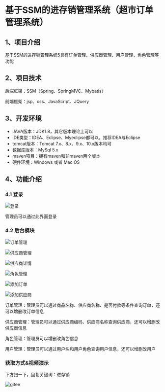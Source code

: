 # 基于SSM的进存销管理系统（超市订单管理系统）

## 1、项目介绍

基于SSM的进存销管理系统5具有订单管理、供应商管理、用户管理、角色管理等功能


## 2、项目技术

后端框架：SSM（Spring、SpringMVC、Mybatis）

前端框架：jsp、css、JavaScript、JQuery

## 3、开发环境

- JAVA版本：JDK1.8，其它版本理论上可以
- IDE类型：IDEA、Eclipse、Myeclipse都可以。推荐IDEA与Eclipse
- tomcat版本：Tomcat 7.x、8.x、9.x、10.x版本均可
- 数据库版本：MySql 5.x
- maven项目：拥有maven和非maven两个版本
- 硬件环境：Windows 或者 Mac OS


## 4、功能介绍

### 4.1 登录

![登录](https://project-images-1256969109.cos.ap-chongqing.myqcloud.com/Typora-Images/202205202102679.jpg)

管理员可以通过此界面登录

### 4.2 后台模块

![订单管理](https://project-images-1256969109.cos.ap-chongqing.myqcloud.com/Typora-Images/%E8%AE%A2%E5%8D%95%E7%AE%A1%E7%90%86.jpg)

![供应商管理](https://project-images-1256969109.cos.ap-chongqing.myqcloud.com/Typora-Images/%E4%BE%9B%E5%BA%94%E5%95%86%E7%AE%A1%E7%90%86.jpg)

![供应商详情](https://project-images-1256969109.cos.ap-chongqing.myqcloud.com/Typora-Images/%E4%BE%9B%E5%BA%94%E5%95%86%E8%AF%A6%E6%83%85.jpg)

![角色管理](https://project-images-1256969109.cos.ap-chongqing.myqcloud.com/Typora-Images/%E8%A7%92%E8%89%B2%E7%AE%A1%E7%90%86.jpg)

![添加订单](https://project-images-1256969109.cos.ap-chongqing.myqcloud.com/Typora-Images/%E6%B7%BB%E5%8A%A0%E8%AE%A2%E5%8D%95.jpg)

![添加供应商](https://project-images-1256969109.cos.ap-chongqing.myqcloud.com/Typora-Images/%E6%B7%BB%E5%8A%A0%E4%BE%9B%E5%BA%94%E5%95%86.jpg)

订单管理：管理员可以通过商品名称、供应商名称、是否付款等条件查询订单，还可以增删改订单信息

供应商管理：管理员可以通过供应商编码、供应商名称查询供应商，还可以增删改供应商信息

角色管理：管理员可以增删改角色信息

用户管理：管理员可以通过用户名和用户角色查询用户信息，还可以增删改用户




### 获取方式&视频演示

下方扫一下，回复关键词：进存销

![gitee](https://project-images-1256969109.cos.ap-chongqing.myqcloud.com/Typora-Images/202309291447341.png)
